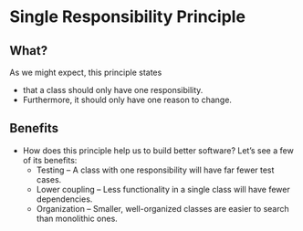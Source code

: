 # Single Responsibility Principle

## What?

As we might expect, this principle states

* that a class should only have one responsibility.
* Furthermore, it should only have one reason to change.

## Benefits

* How does this principle help us to build better software? Let’s see a few of its benefits:
    * Testing – A class with one responsibility will have far fewer test cases.
    * Lower coupling – Less functionality in a single class will have fewer dependencies.
    * Organization – Smaller, well-organized classes are easier to search than monolithic ones.
